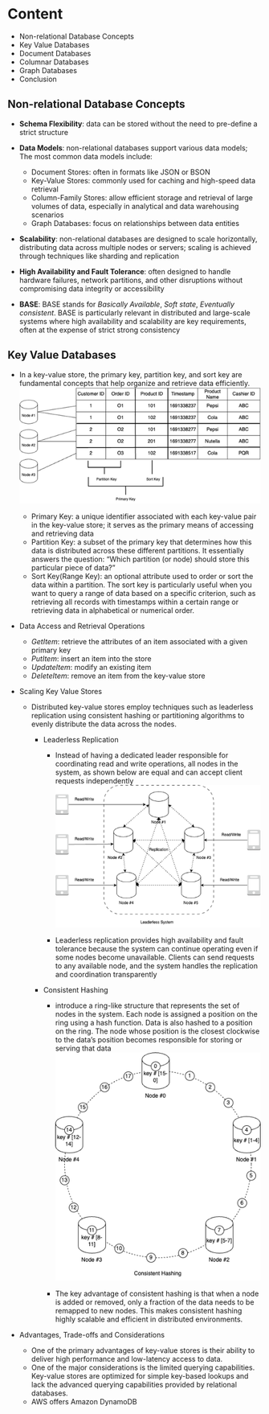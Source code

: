 # Content
- Non-relational Database Concepts
- Key Value Databases
- Document Databases
- Columnar Databases
- Graph Databases
- Conclusion

## Non-relational Database Concepts
- **Schema Flexibility**: data can be stored without the need to pre-define a strict structure
- **Data Models**: non-relational databases support various data models; The  most common data models include: 

    - Document Stores: often in formats like JSON or BSON
    - Key-Value Stores: commonly used for caching and high-speed data retrieval
    - Column-Family Stores: allow efficient storage and retrieval of large volumes of data, especially in analytical and data warehousing scenarios
    - Graph Databases: focus on relationships between data entities

- **Scalability**: non-relational databases are designed to scale horizontally, distributing data across multiple nodes or servers; scaling is achieved through techniques like sharding and replication

- **High Availability and Fault Tolerance**: often designed to handle hardware failures, network partitions, and other disruptions without compromising data integrity or accessibility

- **BASE**: BASE stands for *Basically Available*, *Soft state*, *Eventually consistent*. BASE is particularly relevant in distributed and large-scale systems where high availability and scalability are key requirements, often at the expense of strict strong consistency

## Key Value Databases
- In a key-value store, the primary key, partition key, and sort key are fundamental concepts that help organize and retrieve data efficiently.
    ![alt text](./img/3-key-value-store.png)

    - Primary Key: a unique identifier associated with each key-value pair in the key-value store; it serves as the primary means of accessing and retrieving data
    - Partition Key: a subset of the primary key that determines how this data is distributed across these different partitions. It essentially answers the question: “Which partition (or node) should store this particular piece of data?”
    - Sort Key(Range Key): an optional attribute used to order or sort the data within a partition. The sort key is particularly useful when you want to query a range of data based on a specific criterion, such as retrieving all records with timestamps within a certain range or retrieving data in alphabetical or numerical order.

- Data Access and Retrieval Operations

    - *GetItem*: retrieve the attributes of an item associated with a given primary key
    - *PutItem*: insert an item into the store
    - *UpdateItem*: modify an existing item
    - *DeleteItem*: remove an item from the key-value store

- Scaling Key Value Stores

    - Distributed key-value stores employ techniques such as leaderless replication using consistent hashing or partitioning algorithms to evenly distribute the data across the nodes.

        - Leaderless Replication

            - Instead of having a dedicated leader responsible for coordinating read and write operations, all nodes in the system, as shown below are equal and can accept client requests independently
                ![alt text](./img/3-leaderless-replication.png)

            - Leaderless replication provides high availability and fault tolerance because the system can continue operating even if some nodes become unavailable. Clients can send requests to any available node, and the system handles the replication and coordination transparently

        - Consistent Hashing

            - introduce a ring-like structure that represents the set of nodes in the system. Each node is assigned a position on the ring using a hash function. Data is also hashed to a position on the ring. The node whose position is the closest clockwise to the data’s position becomes responsible for storing or serving that data
                ![alt text](./img/3-consistent-hashing.png)
            
            - The key advantage of consistent hashing is that when a node is added or removed, only a fraction of the data needs to be remapped to new nodes. This makes consistent hashing highly scalable and efficient in distributed environments.
- Advantages, Trade-offs and Considerations
    - One of the primary advantages of key-value stores is their ability to deliver high performance and low-latency access to data.
    - One of the major considerations is the limited querying capabilities. Key-value stores are optimized for simple key-based lookups and lack the advanced querying capabilities provided by relational databases.
    - AWS offers Amazon DynamoDB








